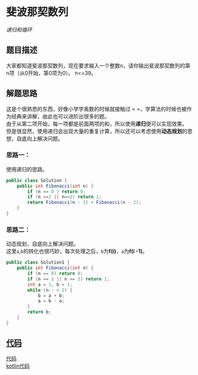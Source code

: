 # 斐波那契数列
*递归和循环*
## 题目描述
大家都知道斐波那契数列，现在要求输入一个整数n，请你输出斐波那契数列的第n项（从0开始，第0项为0）。
n<=39。
## 解题思路
这是个很熟悉的东西，好像小学学奥数的时候就接触过 = =，学算法的时候也被作为经典来讲解，由此也可以进阶出很多的题。<br/>
由于从第二项开始，每一项都是前面两项的和，所以使用**递归**便可以实现效果。<br/>
但是很显然，使用递归会出现大量的重复计算，所以还可以考虑使用**动态规划**的思想，自底向上解决问题。
### 思路一：
使用递归的思路。
```java
public class Solution {
    public int Fibonacci(int n) {
        if (n == 0 ) return 0;
        if (n ==1 || n==2) return 1;
        return Fibonacci(n - 1) + Fibonacci(n - 2);
    }
}
```

### 思路二：
动态规划，自底向上解决问题。<br/>
这里`a`,`b`的转化也很巧妙，每次处理之后，`b`为**f(i)**，`a`为**f(i -1)**。
```java
public class Solution1 {
    public int Fibonacci(int n) {
        if (n == 0) return 0;
        if (n == 1 || n == 2) return 1;
        int a = 1, b = 1;
        while (n-- > 2) {
            b = a + b;
            a = b - a;
        }
        return b;
    }
}
```

## [代码](../code/Test7.java)
[代码](../code/Test7.java) <br/>
[kotlin代码](../../kotlin/Test7.kt)

